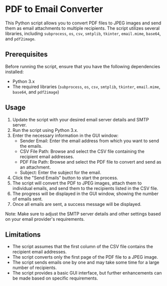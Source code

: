 # PDF to Email Converter

This Python script allows you to convert PDF files to JPEG images and send them as email attachments to multiple recipients. The script utilizes several libraries, including `subprocess`, `os`, `csv`, `smtplib`, `tkinter`, `email.mime`, `base64`, and `pdf2image`.

## Prerequisites

Before running the script, ensure that you have the following dependencies installed:

- Python 3.x
- The required libraries (`subprocess`, `os`, `csv`, `smtplib`, `tkinter`, `email.mime`, `base64`, and `pdf2image`)

## Usage

1. Update the script with your desired email server details and SMTP server.
2. Run the script using Python 3.x.
3. Enter the necessary information in the GUI window:
   - Sender Email: Enter the email address from which you want to send the emails.
   - CSV File Path: Browse and select the CSV file containing the recipient email addresses.
   - PDF File Path: Browse and select the PDF file to convert and send as an attachment.
   - Subject: Enter the subject for the email.
4. Click the "Send Emails" button to start the process.
5. The script will convert the PDF to JPEG images, attach them to individual emails, and send them to the recipients listed in the CSV file.
6. The progress will be displayed in the GUI window, showing the number of emails sent.
7. Once all emails are sent, a success message will be displayed.

Note: Make sure to adjust the SMTP server details and other settings based on your email provider's requirements.

## Limitations

- The script assumes that the first column of the CSV file contains the recipient email addresses.
- The script converts only the first page of the PDF file to a JPEG image.
- The script sends emails one by one and may take some time for a large number of recipients.
- The script provides a basic GUI interface, but further enhancements can be made based on specific requirements.

